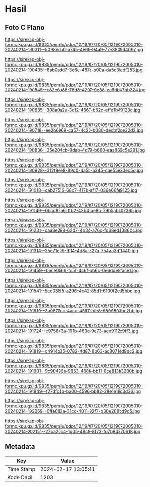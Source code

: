 # Hasil

## Foto C Plano

https://sirekap-obj-formc.kpu.go.id/9835/pemilu/pdpr/12/19/07/20/05/1219072005010-20240214-190311--5098ecb0-a745-4e69-94a9-77e3909d4097.jpg

https://sirekap-obj-formc.kpu.go.id/9835/pemilu/pdpr/12/19/07/20/05/1219072005010-20240214-190435--6ab0add7-3e6e-487a-b00a-da5c3fedf253.jpg

https://sirekap-obj-formc.kpu.go.id/9835/pemilu/pdpr/12/19/07/20/05/1219072005010-20240214-190545--c82e6b88-78d3-4207-9e38-ea5db47bb324.jpg

https://sirekap-obj-formc.kpu.go.id/9835/pemilu/pdpr/12/19/07/20/05/1219072005010-20240214-190635--308a0a2e-3c12-4567-b52c-effd1b49123c.jpg

https://sirekap-obj-formc.kpu.go.id/9835/pemilu/pdpr/12/19/07/20/05/1219072005010-20240214-190718--ee2b6969-ca57-4c20-b080-decbf2ce32d2.jpg

https://sirekap-obj-formc.kpu.go.id/9835/pemilu/pdpr/12/19/07/20/05/1219072005010-20240214-190836--35e204cb-9dab-4d79-b660-eaa866c5e291.jpg

https://sirekap-obj-formc.kpu.go.id/9835/pemilu/pdpr/12/19/07/20/05/1219072005010-20240214-190928--312f9ee8-89d0-4a5b-a345-cae55e33ec5d.jpg

https://sirekap-obj-formc.kpu.go.id/9835/pemilu/pdpr/12/19/07/20/05/1219072005010-20240214-191018--cab27516-68c7-417b-af17-036e66fe9125.jpg

https://sirekap-obj-formc.kpu.go.id/9835/pemilu/pdpr/12/19/07/20/05/1219072005010-20240214-191149--0bcd89a6-ffb2-43b4-ae8b-79b5ab507365.jpg

https://sirekap-obj-formc.kpu.go.id/9835/pemilu/pdpr/12/19/07/20/05/1219072005010-20240214-191231--caa8e298-62d7-4b34-a76c-fd68ed43860c.jpg

https://sirekap-obj-formc.kpu.go.id/9835/pemilu/pdpr/12/19/07/20/05/1219072005010-20240214-191314--25e71e09-9ff4-4d8a-827a-754aa3d11440.jpg

https://sirekap-obj-formc.kpu.go.id/9835/pemilu/pdpr/12/19/07/20/05/1219072005010-20240214-191459--bece0569-fc5f-4c6f-bb6c-0e6dde8face1.jpg

https://sirekap-obj-formc.kpu.go.id/9835/pemilu/pdpr/12/19/07/20/05/1219072005010-20240214-191541--5ce035f5-a296-4c42-85d1-6100f2ed5bbc.jpg

https://sirekap-obj-formc.kpu.go.id/9835/pemilu/pdpr/12/19/07/20/05/1219072005010-20240214-191619--3a0875cc-4acc-4557-bfe8-9899803bc2bb.jpg

https://sirekap-obj-formc.kpu.go.id/9835/pemilu/pdpr/12/19/07/20/05/1219072005010-20240214-191724--c975843a-191b-460e-9e73-aee9112c9ff3.jpg

https://sirekap-obj-formc.kpu.go.id/9835/pemilu/pdpr/12/19/07/20/05/1219072005010-20240214-191819--c4914b35-0782-4d87-8b63-ac8071dd9dc2.jpg

https://sirekap-obj-formc.kpu.go.id/9835/pemilu/pdpr/12/19/07/20/05/1219072005010-20240214-191901--9c90496a-9653-4686-bb11-8ce813b3280b.jpg

https://sirekap-obj-formc.kpu.go.id/9835/pemilu/pdpr/12/19/07/20/05/1219072005010-20240214-191949--f27dfc4b-ba00-4596-bb82-38e1e19c3d36.jpg

https://sirekap-obj-formc.kpu.go.id/9835/pemilu/pdpr/12/19/07/20/05/1219072005010-20240214-192059--0ffe682a-31cc-4011-92f7-b30e288bd9d5.jpg

https://sirekap-obj-formc.kpu.go.id/9835/pemilu/pdpr/12/19/07/20/05/1219072005010-20240214-202151--27ba20c4-1d05-48c9-8f73-fd7b8d370618.jpg


## Metadata

| Key        | Value               |
| ---------- | ------------------- |
| Time Stamp | 2024-02-17 13:05:41 |
| Kode Dapil | 1203                |



